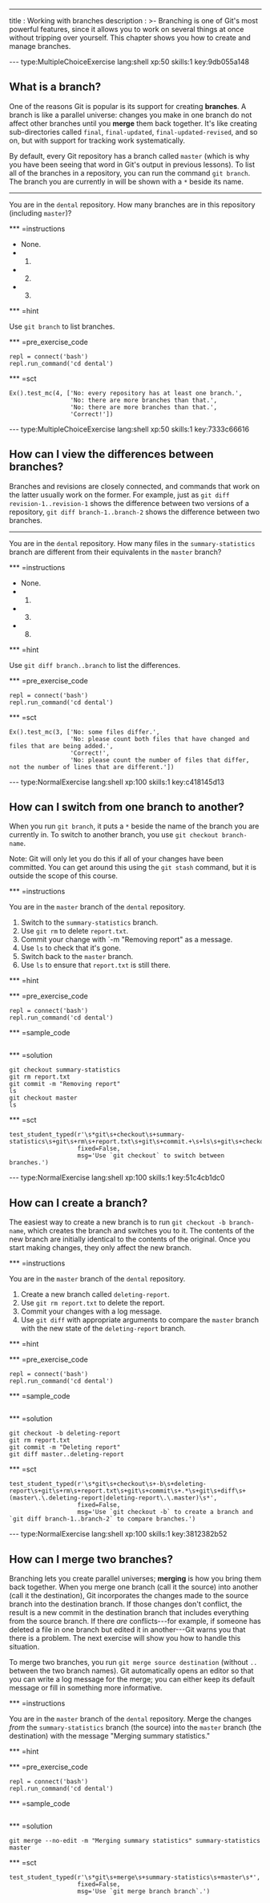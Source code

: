---
title       : Working with branches
description : >-
  Branching is one of Git's most powerful features, since it allows
  you to work on several things at once without tripping over
  yourself.  This chapter shows you how to create and manage branches.

--- type:MultipleChoiceExercise lang:shell xp:50 skills:1 key:9db055a148
## What is a branch?

One of the reasons Git is popular is its support for creating **branches**.
A branch is like a parallel universe:
changes you make in one branch do not affect other branches until you **merge** them back together.
It's like creating sub-directories called `final`, `final-updated`, `final-updated-revised`, and so on,
but with support for tracking work systematically.

By default,
every Git repository has a branch called `master`
(which is why you have been seeing that word in Git's output in previous lessons).
To list all of the branches in a repository,
you can run the command `git branch`.
The branch you are currently in will be shown with a `*` beside its name.

<hr>

You are in the `dental` repository.
How many branches are in this repository (including `master`)?

*** =instructions
- None.
- 1.
- 2.
- 3.

*** =hint

Use `git branch` to list branches.

*** =pre_exercise_code
```{shell}
repl = connect('bash')
repl.run_command('cd dental')
```

*** =sct
```{python}
Ex().test_mc(4, ['No: every repository has at least one branch.',
                 'No: there are more branches than that.',
                 'No: there are more branches than that.',
                 'Correct!'])
```

<!-- -------------------------------------------------------------------------------- -->

--- type:MultipleChoiceExercise lang:shell xp:50 skills:1 key:7333c66616
## How can I view the differences between branches?

Branches and revisions are closely connected,
and commands that work on the latter usually work on the former.
For example,
just as `git diff revision-1..revision-1` shows the difference between two versions of a repository,
`git diff branch-1..branch-2` shows the difference between two branches.

<hr>

You are in the `dental` repository.
How many files in the `summary-statistics` branch
are different from their equivalents in the `master` branch?

*** =instructions
- None.
- 1.
- 3.
- 8.

*** =hint

Use `git diff branch..branch` to list the differences.

*** =pre_exercise_code
```{shell}
repl = connect('bash')
repl.run_command('cd dental')
```

*** =sct
```{python}
Ex().test_mc(3, ['No: some files differ.',
                 'No: please count both files that have changed and files that are being added.',
                 'Correct!',
                 'No: please count the number of files that differ, not the number of lines that are different.'])
```

<!-- -------------------------------------------------------------------------------- -->

--- type:NormalExercise lang:shell xp:100 skills:1 key:c418145d13
## How can I switch from one branch to another?

When you run `git branch`,
it puts a `*` beside the name of the branch you are currently in.
To switch to another branch,
you use `git checkout branch-name`.

Note: Git will only let you do this if all of your changes have been committed.
You can get around this using the `git stash` command,
but it is outside the scope of this course.

*** =instructions

You are in the `master` branch of the `dental` repository.

1. Switch to the `summary-statistics` branch.
2. Use `git rm` to delete `report.txt`.
3. Commit your change with `-m "Removing report" as a message.
4. Use `ls` to check that it's gone.
5. Switch back to the `master` branch.
6. Use `ls` to ensure that `report.txt` is still there.

*** =hint

*** =pre_exercise_code
```{shell}
repl = connect('bash')
repl.run_command('cd dental')
```

*** =sample_code
```{shell}

```

*** =solution
```{shell}
git checkout summary-statistics
git rm report.txt
git commit -m "Removing report"
ls
git checkout master
ls
```

*** =sct
```{python}
test_student_typed(r'\s*git\s+checkout\s+summary-statistics\s+git\s+rm\s+report.txt\s+git\s+commit.+\s+ls\s+git\s+checkout\s+master\s+ls\s*',
                   fixed=False,
                   msg='Use `git checkout` to switch between branches.')
```

<!-- -------------------------------------------------------------------------------- -->

--- type:NormalExercise lang:shell xp:100 skills:1 key:51c4cb1dc0
## How can I create a branch?

The easiest way to create a new branch is to run `git checkout -b branch-name`,
which creates the branch and switches you to it.
The contents of the new branch are initially identical to the contents of the original.
Once you start making changes,
they only affect the new branch.

*** =instructions

You are in the `master` branch of the `dental` repository.

1. Create a new branch called `deleting-report`.
2. Use `git rm report.txt` to delete the report.
3. Commit your changes with a log message.
4. Use `git diff` with appropriate arguments to compare the `master` branch
   with the new state of the `deleting-report` branch.

*** =hint

*** =pre_exercise_code
```{shell}
repl = connect('bash')
repl.run_command('cd dental')
```

*** =sample_code
```{shell}

```

*** =solution
```{shell}
git checkout -b deleting-report
git rm report.txt
git commit -m "Deleting report"
git diff master..deleting-report
```

*** =sct
```{python}
test_student_typed(r'\s*git\s+checkout\s+-b\s+deleting-report\s+git\s+rm\s+report.txt\s+git\s+commit\s+.*\s+git\s+diff\s+(master\.\.deleting-report|deleting-report\.\.master)\s*',
                   fixed=False,
                   msg='Use `git checkout -b` to create a branch and `git diff branch-1..branch-2` to compare branches.')
```

<!-- -------------------------------------------------------------------------------- -->

--- type:NormalExercise lang:shell xp:100 skills:1 key:3812382b52
## How can I merge two branches?

Branching lets you create parallel universes;
**merging** is how you bring them back together.
When you merge one branch (call it the source) into another (call it the destination),
Git incorporates the changes made to the source branch into the destination branch.
If those changes don't conflict,
the result is a new commit in the destination branch that includes everything from the source branch.
If there *are* conflicts---for example,
if someone has deleted a file in one branch but edited it in another---Git
warns you that there is a problem.
The next exercise will show you how to handle this situation.

To merge two branches,
you run `git merge source destination`
(without `..` between the two branch names).
Git automatically opens an editor so that you can write a log message for the merge;
you can either keep its default message or fill in something more informative.

*** =instructions

You are in the `master` branch of the `dental` repository.
Merge the changes *from* the `summary-statistics` branch (the source)
into the `master` branch (the destination)
with the message "Merging summary statistics."

*** =hint

*** =pre_exercise_code
```{shell}
repl = connect('bash')
repl.run_command('cd dental')
```

*** =sample_code
```{shell}

```

*** =solution
```{shell}
git merge --no-edit -m "Merging summary statistics" summary-statistics master
```

*** =sct
```{python}
test_student_typed(r'\s*git\s+merge\s+summary-statistics\s+master\s*',
                   fixed=False,
                   msg='Use `git merge branch branch`.')
```
